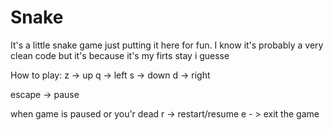 # Snake
It's a little snake game just putting it here for fun. I know it's probably a very clean code but it's because it's my firts stay i guesse

How to play:
z -> up
q -> left
s -> down
d -> right

escape -> pause

when game is paused or you'r dead 
r -> restart/resume
e - > exit the game
